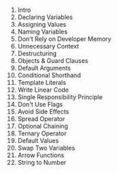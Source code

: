 1. Intro
2. Declaring Variables
3. Assigning Values
4. Naming Variables
5. Don't Rely on Developer Memory
6. Unnecessary Context
7. Destructuring
8. Objects & Guard Clauses
9. Default Arguments
10. Conditional Shorthand
11. Template Literals
12. Write Linear Code
13. Single Responsibility Principle
14. Don't Use Flags
15. Avoid Side Effects
16. Spread Operator
17. Optional Chaining
18. Ternary Operator
19. Default Values
20. Swap Two Variables
21. Arrow Functions
22. String to Number
